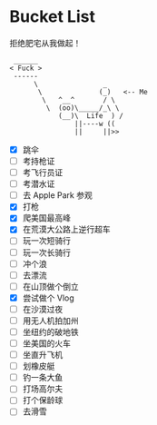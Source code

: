 # Bucket List

拒绝肥宅从我做起！

```
 ______
< Fuck >
 ------
      \                _
       \              (_)   <-- Me
        \   ^__^       / \
         \  (oo)\_____/_\ \
            (__)\  Life  ) /
                ||----w ((
                ||     ||>>
```

* [x] 跳伞
* [ ] 考持枪证
* [ ] 考飞行员证
* [ ] 考潜水证
* [ ] 去 Apple Park 参观
* [x] 打枪
* [x] 爬美国最高峰
* [x] 在荒漠大公路上逆行超车
* [ ] 玩一次短骑行
* [ ] 玩一次长骑行
* [ ] 冲个浪
* [ ] 去漂流
* [ ] 在山顶做个倒立
* [x] 尝试做个 Vlog
* [ ] 在沙漠过夜
* [ ] 用无人机拍加州
* [ ] 坐纽约的破地铁
* [ ] 坐美国的火车
* [ ] 坐直升飞机
* [ ] 划橡皮艇
* [ ] 钓一条大鱼
* [ ] 打场高尔夫
* [ ] 打个保龄球
* [ ] 去滑雪
